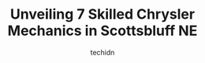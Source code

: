 ---
layout: ampstory
image: https://images.unsplash.com/photo-1494697536454-6f39e2cc972d?ixlib=rb-4.0.3&ixid=MnwxMjA3fDB8MHxwaG90by1wYWdlfHx8fGVufDB8fHx8&auto=format&fit=crop&w=640&h=853&q=80
author: techidn
featured: false
description: Discover the 7 best Chrysler Mechanic in Scottsbluff NE, USA and ensure your vehicle receives the highest quality of care. These trusted professionals are known for their skill, knowledge, a
title: Unveiling 7 Skilled Chrysler Mechanics in Scottsbluff NE
cover:
   title: Unveiling 7 Skilled Chrysler Mechanics in Scottsbluff NE
   subtitle: Rickpate
   background: https://images.unsplash.com/photo-1494697536454-6f39e2cc972d?ixlib=rb-4.0.3&ixid=MnwxMjA3fDB8MHxwaG90by1wYWdlfHx8fGVufDB8fHx8&auto=format&fit=crop&w=640&h=853&q=80

pages: 
 - layout: thirds
   top: <h1>#1 Fat Boys Tire & Auto</h1>
   bottom: "<p>These guys are awesome.  Im from Virginia, traveling through Scottsbluff.  Walked in without an appointment and they fit me in - tires, alignment, oil change, and fixe</p>"
   background: https://www.knot35.com/toplist/wp-content/uploads/2023/06/best-chrysler-mechanic-1-in-scottsbluff-ne-1685841535.jpeg
   backgroundblur: true
 - layout: thirds
   top: <h1>#2 Russels Automotive</h1>
   bottom: "<p>112 W 27th St, Scottsbluff, NE 69361, United States</p>"
   background: https://www.knot35.com/toplist/wp-content/uploads/2023/06/best-chrysler-mechanic-2-in-scottsbluff-ne-1685841536.jpeg
   cta:
      link: https://www.knot35.com/toplist/unveiling-7-skilled-chrysler-mechanics-in-scottsbluff-ne/
      text: Unveiling 7 Skilled Chrysler Mechanics in Scottsbluff NE
 - layout: thirds
   top: <h1>#3 Walmart Auto Care Centers</h1>
   bottom: "<p>3322 Ave I, Scottsbluff, NE 69361, United States</p>"
   background: https://www.knot35.com/toplist/wp-content/uploads/2023/06/best-chrysler-mechanic-3-in-scottsbluff-ne-1685841536.jpeg
   cta:
      link: https://www.knot35.com/toplist/unveiling-7-skilled-chrysler-mechanics-in-scottsbluff-ne/
      text: Unveiling 7 Skilled Chrysler Mechanics in Scottsbluff NE
 - layout: thirds
   top: <h1>#4 Twin City Auto</h1>
   bottom: "<p>1802 E Overland, Scottsbluff, NE 69361, United States</p>"
   background: https://images.unsplash.com/photo-1597773150796-e5c14ebecbf5?ixlib=rb-4.0.3&ixid=MnwxMjA3fDB8MHxwaG90by1wYWdlfHx8fGVufDB8fHx8&auto=format&fit=crop&w=640&h=853&q=80
   cta:
      link: https://www.knot35.com/toplist/unveiling-7-skilled-chrysler-mechanics-in-scottsbluff-ne/
      text: Unveiling 7 Skilled Chrysler Mechanics in Scottsbluff NE
 - layout: thirds
   top: <h1>#5 Service-TEAM Chevrolet GMC Toyota</h1>
   bottom: "<p>2014 E 20th Pl, Scottsbluff, NE 69361, United States</p>"
   background: https://images.unsplash.com/photo-1547366785-564103df7e13?ixlib=rb-4.0.3&ixid=MnwxMjA3fDB8MHxwaG90by1wYWdlfHx8fGVufDB8fHx8&auto=format&fit=crop&w=640&h=853&q=80
   cta:
      link: https://www.knot35.com/toplist/unveiling-7-skilled-chrysler-mechanics-in-scottsbluff-ne/
      text: Unveiling 7 Skilled Chrysler Mechanics in Scottsbluff NE
 - layout: thirds
   top: <h1>#6 Wolf Auto Scottsbluff</h1>
   bottom: "<p>1914 E 20th St, Scottsbluff, NE 69361, United States</p>"
   background: https://images.unsplash.com/photo-1541356665065-22676f35dd40?ixlib=rb-4.0.3&ixid=MnwxMjA3fDB8MHxwaG90by1wYWdlfHx8fGVufDB8fHx8&auto=format&fit=crop&w=640&h=853&q=80
   cta:
      link: https://www.knot35.com/toplist/unveiling-7-skilled-chrysler-mechanics-in-scottsbluff-ne/
      text: Unveiling 7 Skilled Chrysler Mechanics in Scottsbluff NE
 - layout: thirds
   top: <h1>#7 Hi Tech Auto Services</h1>
   bottom: "<p>230330 Highland Rd, Scottsbluff, NE 69361, United States</p>"
   background: https://images.unsplash.com/photo-1462556791646-c201b8241a94?ixlib=rb-4.0.3&ixid=MnwxMjA3fDB8MHxwaG90by1wYWdlfHx8fGVufDB8fHx8&auto=format&fit=crop&w=640&h=853&q=80
   cta:
      link: https://www.knot35.com/toplist/unveiling-7-skilled-chrysler-mechanics-in-scottsbluff-ne/
      text: Unveiling 7 Skilled Chrysler Mechanics in Scottsbluff NE
 - layout: thirds
   middle: Continue reading...
   background: https://images.unsplash.com/photo-1522441815192-d9f04eb0615c?ixlib=rb-4.0.3&ixid=MnwxMjA3fDB8MHxwaG90by1wYWdlfHx8fGVufDB8fHx8&auto=format&fit=crop&w=640&h=853&q=80
   cta:
      link: https://www.knot35.com/toplist/unveiling-7-skilled-chrysler-mechanics-in-scottsbluff-ne/
      text: Unveiling 7 Skilled Chrysler Mechanics in Scottsbluff NE
      
---